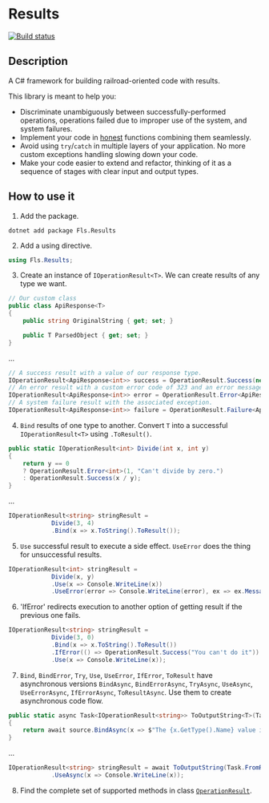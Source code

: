 # Results

[![Build status](https://ci.appveyor.com/api/projects/status/ol33akfttn7sl176?svg=true)](https://ci.appveyor.com/project/vkamiansky/results)

## Description
A C# framework for building railroad-oriented code with results.

This library is meant to help you:

* Discriminate unambiguously between successfully-performed operations, operations failed due to improper use of the system, and system failures.
* Implement your code in [honest](http://functionalprogrammingcsharp.com/honest-functions) functions combining them seamlessly.
* Avoid using `try`/`catch` in multiple layers of your application. No more custom exceptions handling slowing down your code.
* Make your code easier to extend and refactor, thinking of it as a sequence of stages with clear input and output types.

## How to use it

1) Add the package.

```
dotnet add package Fls.Results
```

2) Add a using directive.

```c#
using Fls.Results;
```

3) Create an instance of `IOperationResult<T>`. We can create results of any type we want.

```c#
// Our custom class
public class ApiResponse<T>
{
    public string OriginalString { get; set; }

    public T ParsedObject { get; set; }
}
```
...
```c#
// A success result with a value of our response type.
IOperationResult<ApiResponse<int>> success = OperationResult.Success(new ApiResponse<int>() { OriginalString = "2", ParsedObject = 2 });
// An error result with a custom error code of 323 and an error message.
IOperationResult<ApiResponse<int>> error = OperationResult.Error<ApiResponse<int>>(323, "Wrong input from user.");
// A system failure result with the associated exception.
IOperationResult<ApiResponse<int>> failure = OperationResult.Failure<ApiResponse<int>>(new InvalidOperationException());
```

4) `Bind` results of one type to another. Convert `T` into a successful `IOperationResult<T>` using `.ToResult()`.

```c#
public static IOperationResult<int> Divide(int x, int y)
{
    return y == 0
    ? OperationResult.Error<int>(1, "Can't divide by zero.")
    : OperationResult.Success(x / y);
}
```
...
```c#
IOperationResult<string> stringResult = 
            Divide(3, 4)
            .Bind(x => x.ToString().ToResult());
```

5) `Use` successful result to execute a side effect. `UseError` does the thing for unsuccessful results.

```c#
IOperationResult<int> stringResult = 
            Divide(x, y)
            .Use(x => Console.WriteLine(x))
            .UseError(error => Console.WriteLine(error), ex => ex.Message);
```

6) 'IfError' redirects execution to another option of getting result if the previous one fails.

```c#
IOperationResult<string> stringResult = 
            Divide(3, 0)
            .Bind(x => x.ToString().ToResult())
            .IfError(() => OperationResult.Success("You can't do it"))
            .Use(x => Console.WriteLine(x));
 ```
 
7) `Bind`, `BindError`, `Try`, `Use`, `UseError`, `IfError`, `ToResult` have asynchronous versions `BindAsync`, `BindErrorAsync`, `TryAsync`, `UseAsync`, `UseErrorAsync`, `IfErrorAsync`, `ToResultAsync`. Use them to create asynchronous code flow.

```c#
public static async Task<IOperationResult<string>> ToOutputString<T>(Task<IOperationResult<T>> source)
{
    return await source.BindAsync(x => $"The {x.GetType().Name} value is {x.ToString()}".ToResult());
}
```
...
```c#
IOperationResult<string> stringResult = await ToOutputString(Task.FromResult(OperationResult.Success(1)))
            .UseAsync(x => Console.WriteLine(x));
```

8) Find the complete set of supported methods in class [`OperationResult`](https://github.com/vkamiansky/results/blob/master/src/Fls.Results/OperationResult.cs).
